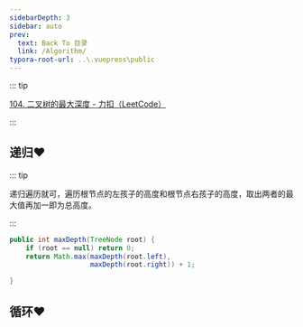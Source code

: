 ```yaml
---
sidebarDepth: 3
sidebar: auto
prev:
  text: Back To 目录
  link: /Algorithm/
typora-root-url: ..\.vuepress\public
---
```




::: tip

[104. 二叉树的最大深度 - 力扣（LeetCode）](https://leetcode.cn/problems/maximum-depth-of-binary-tree/)



:::



## 递归❤️

::: tip

递归遍历就可，遍历根节点的左孩子的高度和根节点右孩子的高度，取出两者的最大值再加一即为总高度。

:::

```java
public int maxDepth(TreeNode root) {
    if (root == null) return 0;
    return Math.max(maxDepth(root.left),
                    maxDepth(root.right)) + 1;

}
```



## 循环❤️